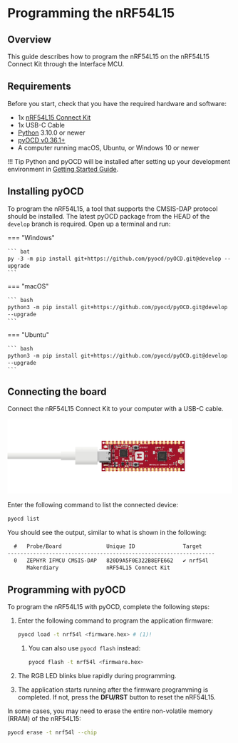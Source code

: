 # Programming the nRF54L15

## Overview

This guide describes how to program the nRF54L15 on the nRF54L15 Connect Kit through the Interface MCU.

## Requirements

Before you start, check that you have the required hardware and software:

- 1x [nRF54L15 Connect Kit](https://makerdiary.com/products/nrf54l15-connectkit)
- 1x USB-C Cable
- [Python] 3.10.0 or newer
- [pyOCD v0.36.1+]
- A computer running macOS, Ubuntu, or Windows 10 or newer

!!! Tip
	Python and pyOCD will be installed after setting up your development environment in [Getting Started Guide].

## Installing pyOCD

To program the nRF54L15, a tool that supports the CMSIS-DAP protocol should be installed. The latest pyOCD package from the HEAD of the `develop` branch is required.
Open up a terminal and run:

=== "Windows"

    ``` bat
    py -3 -m pip install git+https://github.com/pyocd/pyOCD.git@develop --upgrade
    ```

=== "macOS"

    ``` bash
    python3 -m pip install git+https://github.com/pyocd/pyOCD.git@develop --upgrade
    ```

=== "Ubuntu"

    ``` bash
    python3 -m pip install git+https://github.com/pyocd/pyOCD.git@develop --upgrade
    ```

## Connecting the board

Connect the nRF54L15 Connect Kit to your computer with a USB-C cable.

![](../../assets/images/connecting-board-without-ant.png)

Enter the following command to list the connected device:

``` bash
pyocd list
```

You should see the output, similar to what is shown in the following:

``` { .bash .no-copy linenums="1" title="Terminal" }
  #   Probe/Board              Unique ID               Target
-----------------------------------------------------------------
  0   ZEPHYR IFMCU CMSIS-DAP   820D9A5F0E322B8EFE662   ✔︎ nrf54l
      Makerdiary               nRF54L15 Connect Kit
```

## Programming with pyOCD

To program the nRF54L15 with pyOCD, complete the following steps:

1. Enter the following command to program the application firmware:

    ``` bash
    pyocd load -t nrf54l <firmware.hex> # (1)!
    ```

    1.  You can also use `pyocd flash` instead:
        ``` bash
        pyocd flash -t nrf54l <firmware.hex>
        ```

2. The RGB LED blinks blue rapidly during programming.
3. The application starts running after the firmware programming is completed. If not, press the __DFU/RST__ button to reset the nRF54L15.


In some cases, you may need to erase the entire non-volatile memory (RRAM) of the nRF54L15:

``` bash
pyocd erase -t nrf54l --chip
```

[Python]: https://www.python.org/downloads/
[pyOCD v0.36.1+]: https://github.com/pyocd/pyOCD/tree/develop
[Getting Started Guide]: ../ncs/getting-started.md
